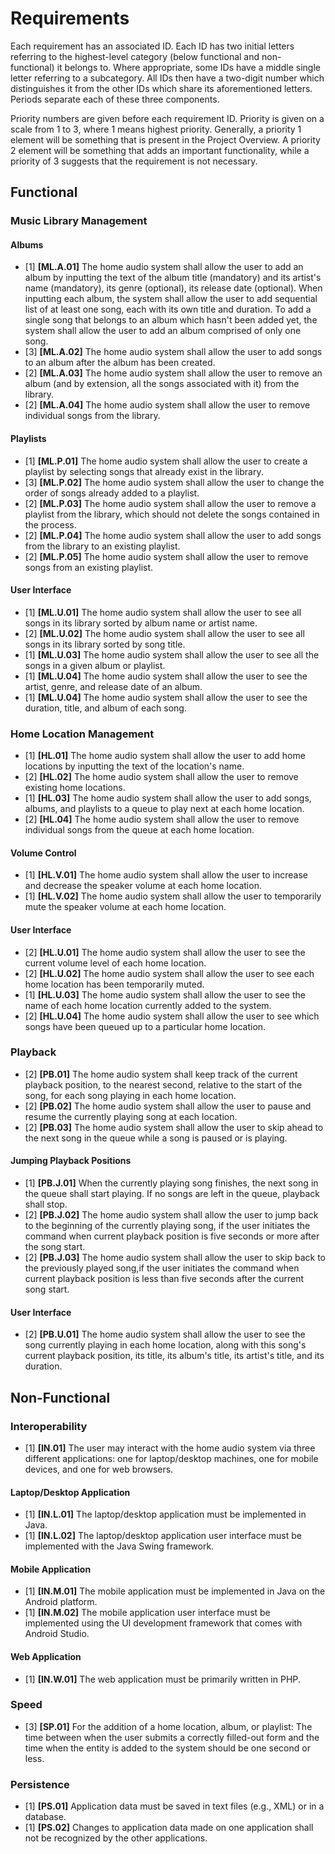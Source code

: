 # Requirements

Each requirement has an associated ID. Each ID has two initial letters referring to the highest-level category (below functional and non-functional) it belongs to. Where appropriate, some IDs have a middle single letter referring to a subcategory. All IDs then have a two-digit number which distinguishes it from the other IDs which share its aforementioned letters. Periods separate each of these three components.

Priority numbers are given before each requirement ID. Priority is given on a scale from 1 to 3, where 1 means highest priority. Generally, a priority 1 element will be something that is present in the Project Overview. A priority 2 element will be something that adds an important functionality, while a priority of 3 suggests that the requirement is not necessary.

## Functional
### Music Library Management
#### Albums
- [1] **[ML.A.01]** The home audio system shall allow the user to add an album by inputting the text of the album title (mandatory) and its artist's name (mandatory), its genre (optional), its release date (optional). When inputting each album, the system shall allow the user to add sequential list of at least one song, each with its own title and duration. To add a single song that belongs to an album which hasn't been added yet, the system shall allow the user to add an album comprised of only one song.
- [3] **[ML.A.02]** The home audio system shall allow the user to add songs to an album after the album has been created.
- [2] **[ML.A.03]** The home audio system shall allow the user to remove an album (and by extension, all the songs associated with it) from the library.
- [2] **[ML.A.04]** The home audio system shall allow the user to remove individual songs from the library.

#### Playlists
- [1] **[ML.P.01]** The home audio system shall allow the user to create a playlist by selecting songs that already exist in the library.
- [3] **[ML.P.02]** The home audio system shall allow the user to change the order of songs already added to a playlist.
- [2] **[ML.P.03]** The home audio system shall allow the user to remove a playlist from the library, which should not delete the songs contained in the process.
- [2] **[ML.P.04]** The home audio system shall allow the user to add songs from the library to an existing playlist.
- [2] **[ML.P.05]** The home audio system shall allow the user to remove songs from an existing playlist.


#### User Interface
- [1] **[ML.U.01]** The home audio system shall allow the user to see all songs in its library sorted by album name or artist name.
- [2] **[ML.U.02]** The home audio system shall allow the user to see all songs in its library sorted by song title.
- [1] **[ML.U.03]** The home audio system shall allow the user to see all the songs in a given album or playlist.
- [1] **[ML.U.04]** The home audio system shall allow the user to see the artist, genre, and release date of an album.
- [1] **[ML.U.04]** The home audio system shall allow the user to see the duration, title, and album of each song.


### Home Location Management
- [1] **[HL.01]** The home audio system shall allow the user to add home locations by inputting the text of the location's name.
- [2] **[HL.02]** The home audio system shall allow the user to remove existing home locations.
- [1] **[HL.03]** The home audio system shall allow the user to add songs, albums, and playlists to a queue to play next at each home location.
- [2] **[HL.04]** The home audio system shall allow the user to remove individual songs from the queue at each home location.

#### Volume Control
- [1] **[HL.V.01]** The home audio system shall allow the user to increase and decrease the speaker volume at each home location.
- [1] **[HL.V.02]** The home audio system shall allow the user to temporarily mute the speaker volume at each home location.

#### User Interface
- [2] **[HL.U.01]** The home audio system shall allow the user to see the current volume level of each home location.
- [2] **[HL.U.02]** The home audio system shall allow the user to see each home location has been temporarily muted.
- [1] **[HL.U.03]** The home audio system shall allow the user to see the name of each home location currently added to the system.
- [2] **[HL.U.04]** The home audio system shall allow the user to see which songs have been queued up to a particular home location.


### Playback
- [2] **[PB.01]** The home audio system shall keep track of the current playback position, to the nearest second, relative to the start of the song, for each song playing in each home location.
- [2] **[PB.02]** The home audio system shall allow the user to pause and resume the currently playing song at each location.
- [2] **[PB.03]** The home audio system shall allow the user to skip ahead to the next song in the queue while a song is paused or is playing.

#### Jumping Playback Positions
- [1] **[PB.J.01]** When the currently playing song finishes, the next song in the queue shall start playing. If no songs are left in the queue, playback shall stop.
- [2] **[PB.J.02]** The home audio system shall allow the user to jump back to the beginning of the currently playing song, if the user initiates the command when current playback position is five seconds or more after the song start.
- [2] **[PB.J.03]** The home audio system shall allow the user to skip back to the previously played song,if the user initiates the command when current playback position is less than five seconds after the current song start.

#### User Interface
- [2] **[PB.U.01]** The home audio system shall allow the user to see the song currently playing in each home location, along with this song's current playback position, its title, its album's title, its artist's title, and its duration.

## Non-Functional
### Interoperability
- [1] **[IN.01]** The user may interact with the home audio system via three different applications: one for laptop/desktop machines, one for mobile devices, and one for web browsers.

#### Laptop/Desktop Application
- [1] **[IN.L.01]** The laptop/desktop application must be implemented in Java.
- [1] **[IN.L.02]** The laptop/desktop application user interface must be implemented with the Java Swing framework.

#### Mobile Application
- [1] **[IN.M.01]** The mobile application must be implemented in Java on the Android platform.
- [1] **[IN.M.02]** The mobile application user interface must be implemented using the UI development framework that comes with Android Studio.

#### Web Application
- [1] **[IN.W.01]** The web application must be primarily written in PHP.

### Speed
- [3] **[SP.01]** For the addition of a home location, album, or playlist: The time between when the user submits a correctly filled-out form and the time when the entity is added to the system should be one second or less.

### Persistence
- [1] **[PS.01]** Application data must be saved in text files (e.g., XML) or in a database.
- [1] **[PS.02]** Changes to application data made on one application shall not be recognized by the other applications.
